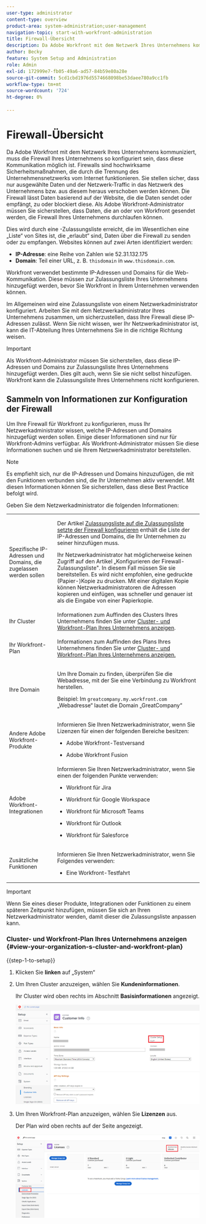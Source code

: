 ```yaml
---
user-type: administrator
content-type: overview
product-area: system-administration;user-management
navigation-topic: start-with-workfront-administration
title: Firewall-Übersicht
description: Da Adobe Workfront mit dem Netzwerk Ihres Unternehmens kommuniziert, muss die Firewall Ihres Unternehmens so konfiguriert sein, dass diese Kommunikation möglich ist. Firewalls sind hochwirksame Sicherheitsmaßnahmen, die durch die Trennung des Unternehmensnetzwerks vom Internet funktionieren. Sie stellen sicher, dass nur ausgewählte Daten und der Netzwerk-Traffic in das Netzwerk des Unternehmens bzw. aus diesem heraus verschoben werden können. Die Firewall lässt Daten basierend auf der Website, die die Daten sendet oder empfängt, zu oder blockiert diese. Als Adobe Workfront-Administrator müssen Sie sicherstellen, dass Daten, die an oder von Workfront gesendet werden, die Firewall Ihres Unternehmens durchlaufen können.
author: Becky
feature: System Setup and Administration
role: Admin
exl-id: 172999e7-fb05-49a6-ad57-84b59e80a28e
source-git-commit: 5cd1cbd1976d5574668098be53daee780a9cc1fb
workflow-type: tm+mt
source-wordcount: '724'
ht-degree: 0%

---
```


# Firewall-Übersicht

Da Adobe Workfront mit dem Netzwerk Ihres Unternehmens kommuniziert, muss die Firewall Ihres Unternehmens so konfiguriert sein, dass diese Kommunikation möglich ist. Firewalls sind hochwirksame Sicherheitsmaßnahmen, die durch die Trennung des Unternehmensnetzwerks vom Internet funktionieren. Sie stellen sicher, dass nur ausgewählte Daten und der Netzwerk-Traffic in das Netzwerk des Unternehmens bzw. aus diesem heraus verschoben werden können. Die Firewall lässt Daten basierend auf der Website, die die Daten sendet oder empfängt, zu oder blockiert diese. Als Adobe Workfront-Administrator müssen Sie sicherstellen, dass Daten, die an oder von Workfront gesendet werden, die Firewall Ihres Unternehmens durchlaufen können.

Dies wird durch eine -Zulassungsliste erreicht, die im Wesentlichen eine „Liste“ von Sites ist, die „erlaubt“ sind, Daten über die Firewall zu senden oder zu empfangen. Websites können auf zwei Arten identifiziert werden:

* **IP-Adresse**: eine Reihe von Zahlen wie 52.31.132.175
* **Domain**: Teil einer URL, z. B. `thisdomain` in `www.thisdomain.com`.

Workfront verwendet bestimmte IP-Adressen und Domains für die Web-Kommunikation. Diese müssen zur Zulassungsliste Ihres Unternehmens hinzugefügt werden, bevor Sie Workfront in Ihrem Unternehmen verwenden können.

Im Allgemeinen wird eine Zulassungsliste von einem Netzwerkadministrator konfiguriert. Arbeiten Sie mit dem Netzwerkadministrator Ihres Unternehmens zusammen, um sicherzustellen, dass Ihre Firewall diese IP-Adressen zulässt. Wenn Sie nicht wissen, wer Ihr Netzwerkadministrator ist, kann die IT-Abteilung Ihres Unternehmens Sie in die richtige Richtung weisen.

>[!IMPORTANT]
>
>Als Workfront-Administrator müssen Sie sicherstellen, dass diese IP-Adressen und Domains zur Zulassungsliste Ihres Unternehmens hinzugefügt werden. Dies gilt auch, wenn Sie sie nicht selbst hinzufügen. Workfront kann die Zulassungsliste Ihres Unternehmens nicht konfigurieren.

## Sammeln von Informationen zur Konfiguration der Firewall

Um Ihre Firewall für Workfront zu konfigurieren, muss Ihr Netzwerkadministrator wissen, welche IP-Adressen und Domains hinzugefügt werden sollen. Einige dieser Informationen sind nur für Workfront-Admins verfügbar. Als Workfront-Administrator müssen Sie diese Informationen suchen und sie Ihrem Netzwerkadministrator bereitstellen.

>[!NOTE]
>
>Es empfiehlt sich, nur die IP-Adressen und Domains hinzuzufügen, die mit den Funktionen verbunden sind, die Ihr Unternehmen aktiv verwendet. Mit diesen Informationen können Sie sicherstellen, dass diese Best Practice befolgt wird.

Geben Sie dem Netzwerkadministrator die folgenden Informationen:

<table style="table-layout:auto"> 
 <col> 
 <col> 
 <tbody> 
  <tr> 
   <td role="rowheader">Spezifische IP-Adressen und Domains, die zugelassen werden sollen</td> 
   <td> <p>Der Artikel <a href="../../administration-and-setup/get-started-wf-administration/configure-your-firewall.md" class="MCXref xref">Zulassungsliste auf die Zulassungsliste setzte der Firewall konfigurieren</a> enthält die Liste der IP-Adressen und Domains, die Ihr Unternehmen zu seiner hinzufügen muss. </p> <p>Ihr Netzwerkadministrator hat möglicherweise keinen Zugriff auf den Artikel „Konfigurieren der Firewall-Zulassungsliste". In diesem Fall müssen Sie sie bereitstellen. Es wird nicht empfohlen, eine gedruckte (Papier-)Kopie zu drucken. Mit einer digitalen Kopie können Netzwerkadministratoren die Adressen kopieren und einfügen, was schneller und genauer ist als die Eingabe von einer Papierkopie.</p> </td> 
  </tr> 
  <tr> 
   <td role="rowheader">Ihr Cluster</td> 
   <td>Informationen zum Auffinden des Clusters Ihres Unternehmens finden Sie unter <a href="#view-your-organization-s-cluster-and-workfront-plan" class="MCXref xref">Cluster- und Workfront-Plan Ihres Unternehmens anzeigen</a>.</td> 
  </tr> 
  <tr> 
   <td role="rowheader">Ihr Workfront-Plan</td> 
   <td> <p>Informationen zum Auffinden des Plans Ihres Unternehmens finden Sie unter <a href="#view-your-organization-s-cluster-and-workfront-plan" class="MCXref xref">Cluster- und Workfront-Plan Ihres Unternehmens anzeigen.</a></p> </td> 
  </tr> 
  <tr> 
   <td role="rowheader">Ihre Domain</td> 
   <td> <p>Um Ihre Domain zu finden, überprüfen Sie die Webadresse, mit der Sie eine Verbindung zu Workfront herstellen.</p> <p>Beispiel: Im <code>greatcompany.my.workfront.com</code> „Webadresse“ lautet die Domain „GreatCompany“</p> </td> 
  </tr> 
  <tr> 
   <td role="rowheader">Andere Adobe Workfront-Produkte</td> 
   <td> <p>Informieren Sie Ihren Netzwerkadministrator, wenn Sie Lizenzen für einen der folgenden Bereiche besitzen:</p> 
    <ul> 
     <li> <p>Adobe Workfront-Testversand</p> </li> 
     <li> <p>Adobe Workfront Fusion </p> </li> 
    </ul> </td> 
  </tr> 
  <tr> 
   <td role="rowheader">Adobe Workfront-Integrationen</td> 
   <td>Informieren Sie Ihren Netzwerkadministrator, wenn Sie einen der folgenden Punkte verwenden:
    <ul>
     <li><p>Workfront für Jira</p></li>
     <li><p>Workfront für Google Workspace</p></li>
     <li><p>Workfront für Microsoft Teams</p></li>
     <li><p>Workfront für Outlook</p></li>
     <li><p>Workfront für Salesforce</p></li>
    </ul></td> 
  </tr> 
  <tr> 
   <td role="rowheader">Zusätzliche Funktionen</td> 
   <td> <p>Informieren Sie Ihren Netzwerkadministrator, wenn Sie Folgendes verwenden:</p> 
    <ul> 
     <li> <p>Eine Workfront-Testfahrt</p> </li> 
    </ul> </td>
  </tr> 
 </tbody> 
</table>

>[!IMPORTANT]
>
>Wenn Sie eines dieser Produkte, Integrationen oder Funktionen zu einem späteren Zeitpunkt hinzufügen, müssen Sie sich an Ihren Netzwerkadministrator wenden, damit dieser die Zulassungsliste anpassen kann.

### Cluster- und Workfront-Plan Ihres Unternehmens anzeigen {#view-your-organization-s-cluster-and-workfront-plan}

{{step-1-to-setup}}

1. Klicken Sie **linken** auf „System“
1. Um Ihren Cluster anzuzeigen, wählen Sie **Kundeninformationen**.

   Ihr Cluster wird oben rechts im Abschnitt **Basisinformationen** angezeigt.

   ![](assets/locate-cluster.png)

1. Um Ihren Workfront-Plan anzuzeigen, wählen Sie **Lizenzen** aus.

   Der Plan wird oben rechts auf der Seite angezeigt.

   ![](assets/locate-plan.png)

